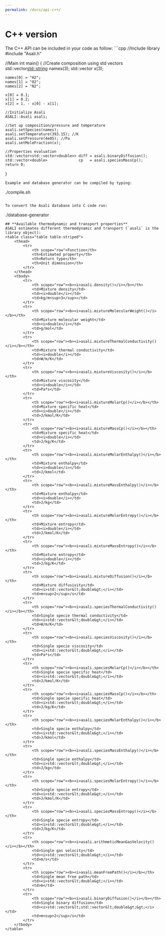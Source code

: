 ```yaml
---
permalink: /docs/api-c++/
---
```

<h1 class="text-left"><b>C++ version</b></h1>
The C++ API can be included in your code as follow:  
```cpp
//Include library
#include "Asali.h"

//Main
int main()
{
    //Create composition using std vectors
    std::vector<std::string> names(3);
    std::vector<double> x(3);

    names[0] = "H2";
    names[1] = "O2";
    names[2] = "N2";

    x[0] = 0.1;
    x[1] = 0.2;
    x[2] = 1. - x[0] - x[1];

    //Initialize Asali
    ASALI::Asali asali;

    //Set up composition/pressure and temperature
    asali.setSpecies(names);
    asali.setTemperature(393.15); //K
    asali.setPressure(4e05); //Pa
    asali.setMoleFraction(x);

    //Properties evaluation
    std::vector<std::vector<double>> diff = asali.binaryDiffusion();
    std::vector<double>              cp   = asali.speciesMassCp();
    return 0;
}
```
Example and database generator can be compiled by typing:
```
./compile.sh
```

To convert the Asali database into C code run:
```
./database-generator
```
## **Available thermodynamic and transport properties**
ASALI estimates different thermodynamic and transport (`asali` is the library object):
<table class="table table-striped">
    <thead>
        <tr>
            <th scope="row">Function</th>
            <th>Estimated property</th>
            <th>Return type</th>
            <th>Unit dimension</th>
        </tr>
    </thead>
    <tbody>
        <tr>
            <th scope="row"><b><i>asali.density()</i></b></th>
            <td>Mixture density</td>
            <td><i>double</i></td>
            <td>kg/m<sup>3</sup></td>
        </tr>
        <tr>
            <th scope="row"><b><i>asali.mixtureMolecularWeight()</i></b></th>
            <td>Mixture molecular weight</td>
            <td><i>double</i></td>
            <td>g/mol</td>
        </tr>
        <tr>
            <th scope="row"><b><i>asali.mixtureThermalConductivity()</i></b></th>
            <td>Mixture thermal conductivity</td>
            <td><i>double</i></td>
            <td>W/m/K</td>
        </tr>
        <tr>
            <th scope="row"><b><i>asali.mixtureViscosity()</i></b></th>
            <td>Mixture viscosity</td>
            <td><i>double</i></td>
            <td>Pa*s</td>
        </tr>
        <tr>
            <th scope="row"><b><i>asali.mixtureMolarCp()</i></b></th>
            <td>Mixture specific heat</td>
            <td><i>double</i></td>
            <td>J/kmol/K</td>
        </tr>
        <tr>
            <th scope="row"><b><i>asali.mixtureMassCp()</i></b></th>
            <td>Mixture specific heat</td>
            <td><i>double</i></td>
            <td>J/kg/K</td>
        </tr>
        <tr>
            <th scope="row"><b><i>asali.mixtureMolarEnthalpy()</i></b></th>
            <td>Mixture enthalpy</td>
            <td><i>double</i></td>
            <td>J/kmol</td>
        </tr>
        <tr>
            <th scope="row"><b><i>asali.mixtureMassEnthalpy()</i></b></th>
            <td>Mixture enthalpy</td>
            <td><i>double</i></td>
            <td>J/kg</td>
        </tr>
        <tr>
            <th scope="row"><b><i>asali.mixtureMolarEntropy()</i></b></th>
            <td>Mixture entropy</td>
            <td><i>double</i></td>
            <td>J/kmol/K</td>
        </tr>
        <tr>
            <th scope="row"><b><i>asali.mixtureMassEntropy()</i></b></th>
            <td>Mixture entropy</td>
            <td><i>double</i></td>
            <td>J/kg/K</td>
        </tr>
        <tr>
            <th scope="row"><b><i>asali.mixtureDiffusion()</i></b></th>
            <td>Mixture diffusivity</td>
            <td><i>std::vector&lt;double&gt;</i></td>
            <td>m<sup>2</sup>/s</td>
        </tr>
        <tr>
            <th scope="row"><b><i>asali.speciesThermalConductivity()</i></b></th>
            <td>Single specie thermal conductivity</td>
            <td><i>std::vector&lt;double&gt;</i></td>
            <td>W/m/K</td>
        </tr>
        <tr>
            <th scope="row"><b><i>asali.speciesViscosity()</i></b></th>
            <td>Single specie viscosity</td>
            <td><i>std::vector&lt;double&gt;</i></td>
            <td>Pa*s</td>
        </tr>
        <tr>
            <th scope="row"><b><i>asali.speciesMolarCp()</i></b></th>
            <td>Single specie specific heat</td>
            <td><i>std::vector&lt;double&gt;</i></td>
            <td>J/kmol/K</td>
        </tr>
        <tr>
            <th scope="row"><b><i>asali.speciesMassCp()</i></b></th>
            <td>Single specie specific heat</td>
            <td><i>std::vector&lt;double&gt;</i></td>
            <td>J/kg/K</td>
        </tr>
        <tr>
            <th scope="row"><b><i>asali.speciesMolarEnthalpy()</i></b></th>
            <td>Single specie enthalpy</td>
            <td><i>std::vector&lt;double&gt;</i></td>
            <td>J/kmol</td>
        </tr>
        <tr>
            <th scope="row"><b><i>asali.speciesMassEnthalpy()</i></b></th>
            <td>Single specie enthalpy</td>
            <td><i>std::vector&lt;double&gt;</i></td>
            <td>J/kg</td>
        </tr>
        <tr>
            <th scope="row"><b><i>asali.speciesMolarEntropy()</i></b></th>
            <td>Single specie entropy</td>
            <td><i>std::vector&lt;double&gt;</i></td>
            <td>J/kmol/K</td>
        </tr>
        <tr>
            <th scope="row"><b><i>asali.speciesMassEntropy()</i></b></th>
            <td>Single specie entropy</td>
            <td><i>std::vector&lt;double&gt;</i></td>
            <td>J/kg/K</td>
        </tr>
        <tr>
            <th scope="row"><b><i>asali.arithmeticMeanGasVelocity()</i></b></th>
            <td>Single gas velocity</td>
            <td><i>std::vector&lt;double&gt;</i></td>
            <td>m/s</td>
        </tr>
        <tr>
            <th scope="row"><b><i>asali.meanFreePath()</i></b></th>
            <td>Single mean free path</td>
            <td><i>std::vector&lt;double&gt;</i></td>
            <td>m</td>
        </tr>
        <tr>
            <th scope="row"><b><i>asali.binaryDiffusion()</i></b></th>
            <td>Single binary diffusion</td>
            <td><i>std::vector&lt;std::vector&lt;double&gt;&gt;</i></td>
            <td>m<sup>2</sup>/s</td>
        </tr>
    </tbody>
</table>